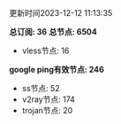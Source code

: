 更新时间2023-12-12 11:13:35

**总订阅: 36**
**总节点: 6504**
- vless节点: 16

**google ping有效节点: 246**
- ss节点: 52
- v2ray节点: 174
- trojan节点: 20
